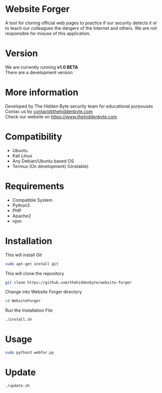 
# Website Forger

A tool for cloning official web pages to practice if our security detects it or to teach our colleagues the dangers of the Internet and others. 
We are not responsible for misuse of this application.

# Version
We are currently running <b> v1.0 BETA</b> <br />
There are a development version

# More information
Developed by The Hidden Byte security team for educational purpouses <br />
Contac us by contact@thehiddenbyte.com <br />
Check our website on https://www.thehiddenbyte.com <br />

# Compatibility

- Ubuntu
- Kali Linux
- Any Debian/Ubuntu based OS
- Termux (On development) (Unstable)

# Requirements

- Compatible System
- Python3
- PHP
- Apache2
- npm

# Installation

This will install Git
```bash
sudo apt-get install git
```

This will clone the repository
```bash
git clone https://github.com/thehiddenbyte/website-forger
```

Change into Website Forger directory
```bash
cd WebsiteForger
```

Run the Installation File
```bash
./install.sh
```

# Usage
```bash
sudo python3 webfor.py
```

# Update
```bash
./update.sh
```
